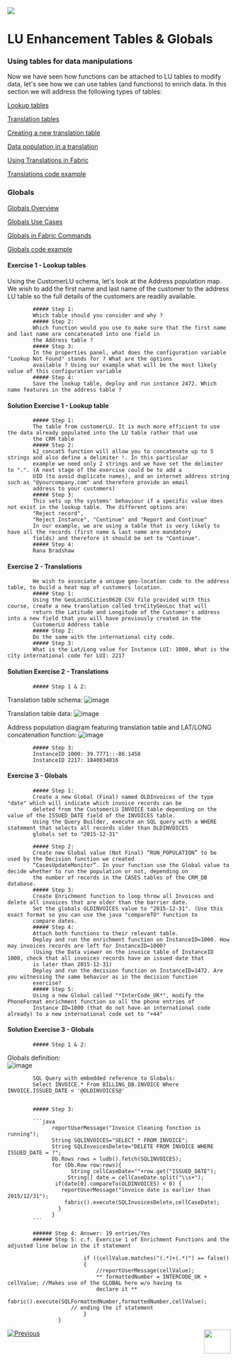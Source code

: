![](/academy/Training_Level_1/05_LU_Enhancements/images/EnhancementTablesState.PNG) 

#   LU Enhancement Tables & Globals


### Using tables for data manipulations

Now we have seen how functions can be attached to LU tables to modify data, let's see how we can use tables (and functions) 
to enrich data.
In this section we will address the following types of tables:

[Lookup tables](/articles/07_table_population/11_lookup_tables.md)

[Translation tables](/articles/09_translations/01_translations_overview_and_use_cases.md)

[Creating a new translation table](/articles/09_translations/02_creating_a_new_translation_in_fabric.md) 

[Data population in a translation](/articles/09_translations/03_data_population_in_a_translation.md)

[Using Translations in Fabric](/articles/09_translations/04_using_translations_in_fabric.md)

[Translations code example](/articles/09_translations/05_translations_code_examples.md)



### Globals

[Globals Overview](/articles/08_globals/01_globals_overview.md)

[Globals Use Cases](/articles/08_globals/02_globals_use_cases.md)

[Globals in Fabric Commands](/articles/08_globals/03_set_globals.md)

[Globals code example](/articles/08_globals/04_globals_code_examples.md)



#### Exercise 1 - Lookup tables
Using the CustomerLU schema, let's look at the Address population map. We wish to add the first name and last name of the 
customer to the address LU table so the full details of the customers are readily available.

            ##### Step 1: 
            Which table should you consider and why ?
            ##### Step 2: 
            Which function would you use to make sure that the first name and last name are concatenated into one field in 
            the Address table ?
            ##### Step 3: 
            In the properties panel, what does the configuration variable "Lookup Not Found" stands for ? What are the options 
            available ? Using our example what will be the most likely value of this configuration variable
            ##### Step 4: 
            Save the lookup table, deploy and run instance 2472. Which name features in the address table ?


#### Solution Exercise 1 - Lookup table

            ##### Step 1: 
            The table from customerLU. It is much more efficient to use the data already populated into the LU table rather that use
            the CRM table
            ##### Step 2: 
            k2_concat5 function will allow you to concatenate up to 5 strings and also define a delimiter !. In this particular 
            example we need only 2 strings and we have set the delimiter to ".". (A next stage of the exercise could be to add a 
            UID (to avoid duplicate names), and an internet address string such as "@yourcompany.com" and therefore provide an email
            address to your customers)
            ##### Step 3:
            This sets up the systems' behaviour if a specific value does not exist in the lookup table. The different options are: 
            "Reject record", 
            "Reject Instance", "Continue" and "Report and Continue"
            In our example, we are using a table that is very likely to have all the records (first name & last name are mandatory 
            fields) and therefore it should be set to "Continue".
            ##### Step 4: 
            Rana Bradshaw



#### Exercise 2 - Translations
            We wish to associate a unique geo-location code to the address table, to build a heat map of customers location.
            ##### Step 1: 
            Using the GeoLocUSCities0620 CSV file provided with this course, create a new translation called trnCityGeoLoc that will 
            return the Latitude and Longitude of the Customer's address into a new field that you will have previously created in the 
            CustomerLU Address table
            ##### Step 2: 
            Do the same with the international city code.
            ##### Step 3: 
            What is the Lat/Long value for Instance LUI: 1000, What is the city international code for LUI: 2217


#### Solution Exercise 2 - Translations

            ##### Step 1 & 2:
Translation table schema:
![image](/academy/Training_Level_1/05_LU_Enhancements/images/TransExe2-OverviewCapture%20(3).PNG) 

Translation table data:
![image](/academy/Training_Level_1/05_LU_Enhancements/images/TransExe2-OverviewCapture%20(2).PNG) 

Address population diagram featuring translation table and LAT/LONG concatenation function:
![image](/academy/Training_Level_1/05_LU_Enhancements/images/TransExe2-OverviewCapture%20(1).PNG)

            ##### Step 3:
            InstanceID 1000: 39.7771::-86.1458
            InstanceID 2217: 1840034016
            

#### Exercise 3 - Globals
            ##### Step 1: 
            Create a new Global (Final) named OLDInvoices of the type "date" which will indicate which invoice records can be 
            deleted from the CustomerLU INVOICE table depending on the value of the ISSUED_DATE field of the INVOICES table.
            Using the Query Builder, execute an SQL query with a WHERE statement that selects all records older than OLDINVOICES 
            globals set to "2015-12-31"
            
            ##### Step 2: 
            Create new Global value (Not Final) “RUN_POPULATION” to be used by the Decision function we created 
            “CasesUpdateMonitor”. In your function use the Global value to decide whether to run the population or not, depending on 
            the number of records in the CASES tables of the CRM_DB database. 
            ##### Step 3: 
            Create Enrichment function to loop throw all Invoices and delete all invoices that are older than the barrier date.
            Set the globals OLDINVOICES value to "2015-12-31". (Use this exact format so you can use the java "compareTO" function to 
            compare dates. 
            ##### Step 4: 
            Attach both functions to their relevant table.
            Deploy and run the enrichment function on InstanceID=1000. How may invoices records are left for InstanceID=1000? 
            (Using the Data viewer on the invoice table of InstanceID 1000, check that all invoices records have an issued date that 
            is later than 2015-12-31)
            Deploy and run the decision function on InstanceID=1472. Are you witnessing the same behavior as in the decision function 
            exercise? 
            ##### Step 5:
            Using a new Global called "*InterCode_UK*", modify the PhoneFormat enrichment function so all the phone entries of 
            Instance ID=1000 (that do not have an international code already) to a new international code set to "+44"



#### Solution Exercise 3 - Globals
            ##### Step 1 & 2:
Globals definition:    
![image](/academy/Training_Level_1/05_LU_Enhancements/images/GlobalExe3OverviewCapture.png)
            
            SQL Query with embedded reference to Globals:
            Select INVOICE.* From BILLING_DB.INVOICE Where INVOICE.ISSUED_DATE < '@OLDINVOICES@'
            

            ##### Step 3:      

            ```java
                  reportUserMessage("Invoice Cleaning fonction is running");
                  String SQLINVOICES="SELECT * FROM INVOICE";
                  String SQLInvoicesDelete="DELETE FROM INVOICE WHERE ISSUED_DATE = ?";
                  Db.Rows rows = ludb().fetch(SQLINVOICES);
                  for (Db.Row row:rows){
                        String cellCaseDate=""+row.get("ISSUED_DATE");
                       String[] date = cellCaseDate.split("\\s+");
                   if(date[0].compareTo(OLDINVOICES) < 0) {
                     reportUserMessage("invoice date is earlier than 2015/12/31");
                      fabric().execute(SQLInvoicesDelete,cellCaseDate);
                    }
                  }
            ```

            ###### Step 4: Answer: 19 entries/Yes
            ###### Step 5: c.f. Exercise 1 of Enrichment Functions and the adjusted line below in the if statement

                            if ((cellValue.matches("(.*)+(.*)") == false))
                            {
                                //reportUserMessage(cellValue);
                                ** formattedNumber = INTERCODE_UK + cellValue; //Makes use of the GLOBAL here w/o having to
                                declare it **
                                fabric().execute(SQLFormattedNumber,formattedNumber,cellValue);
                        // ending the if statement		
                            }
                    }
                    
                    
[![Previous](/articles/images/Previous.png)](/academy/Training_Level_1/05_LU_Enhancements/03_LU_Enhancements_Functions_flow.md)
[<img align="right" width="60" height="54" src="/articles/images/Next.png">](/academy/Training_Level_1/05_LU_Enhancements/05_LU_Enhancements_Quiz.md)

